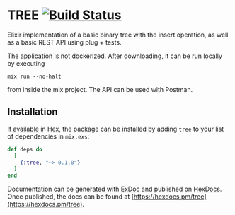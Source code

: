 # TREE [![Build Status](https://travis-ci.com/ThanasisTh/tree.svg?token=p2Tydfti7qXzfY1VPiTq&branch=master)](https://travis-ci.com/ThanasisTh/tree)

Elixir implementation of a basic binary tree with the insert operation, as well as a basic REST API using plug + tests. 

The application is not dockerized. After downloading, it can be run locally by executing  
```shell 
mix run --no-halt 
```
 from inside the mix project. The API can be used with Postman.

## Installation

If [available in Hex](https://hex.pm/docs/publish), the package can be installed
by adding `tree` to your list of dependencies in `mix.exs`:

```elixir
def deps do
  [
    {:tree, "~> 0.1.0"}
  ]
end
```

Documentation can be generated with [ExDoc](https://github.com/elixir-lang/ex_doc)
and published on [HexDocs](https://hexdocs.pm). Once published, the docs can
be found at [https://hexdocs.pm/tree](https://hexdocs.pm/tree).

